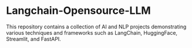 # Langchain-Opensource-LLM
This repository contains a collection of AI and NLP projects demonstrating various techniques and frameworks such as LangChain, HuggingFace, Streamlit, and FastAPI.
